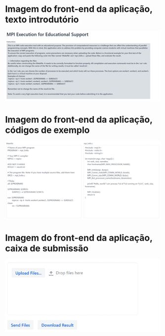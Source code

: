 # Imagem do front-end da aplicação, texto introdutório
![Sample Image](Img1.png)

# Imagem do front-end da aplicação, códigos de exemplo
![Sample Image](Img2.png)

# Imagem do front-end da aplicação, caixa de submissão
![Sample Image](Img3.png)
